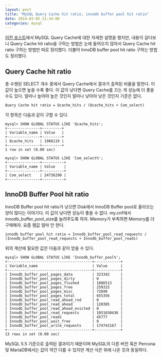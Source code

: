 ```yaml
---
layout: post
title: "MySQL Query Cache hit ratio, innodb buffer pool hit ratio"
date: 2014-03-05 21:34:00
categories: mysql
---
```


[이전 포스트](/mysql/2014/03/06/mysql-query-cache-prune.html)에서 MySQL Query Cache에 대한 자세한 설명을 했지만, 내용이 길다보니 Query Cache hit ratio을 구하는 방법은 눈에 들어오지 않아서 Query Cache hit ratio 구하는 방법만 따로 정리했다. 더불어 InnoDB buffer pool hit ratio 구하는 방법도 정리했다.

## Query Cache hit ratio

총 수행된 SELECT 개수 중에서 Query Cache에서 결과가 출력된 비율을 말한다. 이 값이 높으면 높을 수록 좋다. 이 값이 낮다면 Query Cache를 끄는 게 성능에 더 좋을 수도 있다. 얼마나 높아야 높은 것인지 얼마나 낮아야 낮은 것인지 기준은 없다.

    Query Cache hit ratio = Qcache_hits / (Qcache_hits + Com_select)

각 항목은 다음과 같이 구할 수 있다.

    mysql> SHOW GLOBAL STATUS LIKE 'Qcache_hits';
    +---------------+---------+
    | Variable_name | Value   |
    +---------------+---------+
    | Qcache_hits   | 1968119 |
    +---------------+---------+
    1 row in set (0.00 sec)
     
    mysql> SHOW GLOBAL STATUS LIKE 'Com_select%';
    +---------------+----------+
    | Variable_name | Value    |
    +---------------+----------+
    | Com_select    | 24736290 |
    +---------------+----------+
 
## InnoDB Buffer Pool hit ratio

InnoDB Buffer pool hit ratio가 낮으면 Disk에서 InnoDB Buffer pool로 올라오는 양이 많다는 이야기다. 이 값이 낮다면 성능이 좋을 수 없다. my.cnf에서 innodb_buffer_pool_size를 늘려주도록 하자. Memory가 부족하면 Memory를 더 구매해자. 요즘 램값 얼마 안 한다.

    innodb buffer pool hit ratio = Innodb_buffer_pool_read_requests / (Innodb_buffer_pool_read_requests + Innodb_buffer_pool_reads)

위의 계산에 필요한 값은 다음과 같이 얻을 수 있다.

    mysql> SHOW GLOBAL STATUS LIKE 'Innodb_buffer_pool%';
    +---------------------------------------+------------+
    | Variable_name                         | Value      |
    +---------------------------------------+------------+
    | Innodb_buffer_pool_pages_data         | 323342     |
    | Innodb_buffer_pool_pages_dirty        | 0          |
    | Innodb_buffer_pool_pages_flushed      | 1886513    |
    | Innodb_buffer_pool_pages_free         | 259315     |
    | Innodb_buffer_pool_pages_misc         | 72699      |
    | Innodb_buffer_pool_pages_total        | 655356     |
    | Innodb_buffer_pool_read_ahead_rnd     | 0          |
    | Innodb_buffer_pool_read_ahead         | 120385     |
    | Innodb_buffer_pool_read_ahead_evicted | 0          |
    | Innodb_buffer_pool_read_requests      | 1051030436 |
    | Innodb_buffer_pool_reads              | 45777      |
    | Innodb_buffer_pool_wait_free          | 0          |
    | Innodb_buffer_pool_write_requests     | 174742167  |
    +---------------------------------------+------------+
    13 rows in set (0.00 sec)

MySQL 5.5 기준으로 출력된 결과이기 때문이며 MySQL의 다른 버전 혹은  Percona 및 MariaDB에서는 값이 약간 다를 수 있지만 계산 식은 위에 나온 것과 동일하다.

